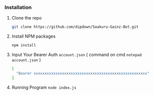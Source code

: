 ### Installation

1. Clone the repo
   ```sh
   git clone https://github.com/dipdown/Saakuru-Gainz-Bot.git
   ```
2. Install NPM packages
   ```sh
   npm install
   ```
3. Input Your Bearer Auth `account.json` ( command on cmd `notepad account.json` )
   ```sh
   [
     "Bearer xxxxxxxxxxxxxxxxxxxxxxxxxxxxxxxxxxxxxxxxxxxxxxxxxxxx"
   ]
   ```
4. Running Program `node index.js`
